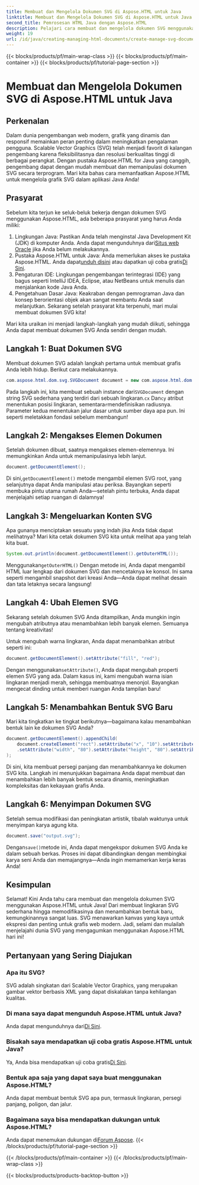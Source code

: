 ```yaml
---
title: Membuat dan Mengelola Dokumen SVG di Aspose.HTML untuk Java
linktitle: Membuat dan Mengelola Dokumen SVG di Aspose.HTML untuk Java
second_title: Pemrosesan HTML Java dengan Aspose.HTML
description: Pelajari cara membuat dan mengelola dokumen SVG menggunakan Aspose.HTML untuk Java! Panduan komprehensif ini mencakup semuanya, mulai dari pembuatan dasar hingga manipulasi tingkat lanjut.
weight: 19
url: /id/java/creating-managing-html-documents/create-manage-svg-documents/
---
```


{{< blocks/products/pf/main-wrap-class >}}
{{< blocks/products/pf/main-container >}}
{{< blocks/products/pf/tutorial-page-section >}}

# Membuat dan Mengelola Dokumen SVG di Aspose.HTML untuk Java

## Perkenalan
Dalam dunia pengembangan web modern, grafik yang dinamis dan responsif memainkan peran penting dalam meningkatkan pengalaman pengguna. Scalable Vector Graphics (SVG) telah menjadi favorit di kalangan pengembang karena fleksibilitasnya dan resolusi berkualitas tinggi di berbagai perangkat. Dengan pustaka Aspose.HTML for Java yang canggih, pengembang dapat dengan mudah membuat dan memanipulasi dokumen SVG secara terprogram. Mari kita bahas cara memanfaatkan Aspose.HTML untuk mengelola grafik SVG dalam aplikasi Java Anda!
## Prasyarat
Sebelum kita terjun ke seluk-beluk bekerja dengan dokumen SVG menggunakan Aspose.HTML, ada beberapa prasyarat yang harus Anda miliki:
1.  Lingkungan Java: Pastikan Anda telah menginstal Java Development Kit (JDK) di komputer Anda. Anda dapat mengunduhnya dari[Situs web Oracle](https://www.oracle.com/java/technologies/javase-jdk11-downloads.html) jika Anda belum melakukannya.
2.  Pustaka Aspose.HTML untuk Java: Anda memerlukan akses ke pustaka Aspose.HTML. Anda dapat[unduh disini](https://releases.aspose.com/html/java/) atau dapatkan uji coba gratis[Di Sini](https://releases.aspose.com/).
3. Pengaturan IDE: Lingkungan pengembangan terintegrasi (IDE) yang bagus seperti IntelliJ IDEA, Eclipse, atau NetBeans untuk menulis dan menjalankan kode Java Anda.
4. Pengetahuan Dasar Java: Keakraban dengan pemrograman Java dan konsep berorientasi objek akan sangat membantu Anda saat melanjutkan.
Sekarang setelah prasyarat kita terpenuhi, mari mulai membuat dokumen SVG kita!

Mari kita uraikan ini menjadi langkah-langkah yang mudah diikuti, sehingga Anda dapat membuat dokumen SVG Anda sendiri dengan mudah.
## Langkah 1: Buat Dokumen SVG
Membuat dokumen SVG adalah langkah pertama untuk membuat grafis Anda lebih hidup. Berikut cara melakukannya.

```java
com.aspose.html.dom.svg.SVGDocument document = new com.aspose.html.dom.svg.SVGDocument("<svg xmlns='http://www.w3.org/2000/svg'><circle cx='50' cy='50' r='40'/></svg>", ".");
```

 Pada langkah ini, kita membuat sebuah instance dari`SVGDocument` dengan string SVG sederhana yang terdiri dari sebuah lingkaran.`cx` Dan`cy` atribut menentukan posisi lingkaran, sementara`r`mendefinisikan radiusnya. Parameter kedua menentukan jalur dasar untuk sumber daya apa pun. Ini seperti meletakkan fondasi sebelum membangun!
## Langkah 2: Mengakses Elemen Dokumen
Setelah dokumen dibuat, saatnya mengakses elemen-elemennya. Ini memungkinkan Anda untuk memanipulasinya lebih lanjut.

```java
document.getDocumentElement();
```

 Di sini,`getDocumentElement()` metode mengambil elemen SVG root, yang selanjutnya dapat Anda manipulasi atau periksa. Bayangkan seperti membuka pintu utama rumah Anda—setelah pintu terbuka, Anda dapat menjelajahi setiap ruangan di dalamnya!
## Langkah 3: Mengeluarkan Konten SVG
Apa gunanya menciptakan sesuatu yang indah jika Anda tidak dapat melihatnya? Mari kita cetak dokumen SVG kita untuk melihat apa yang telah kita buat.

```java
System.out.println(document.getDocumentElement().getOuterHTML());
```

 Menggunakan`getOuterHTML()` Dengan metode ini, Anda dapat mengambil HTML luar lengkap dari dokumen SVG dan mencetaknya ke konsol. Ini sama seperti mengambil snapshot dari kreasi Anda—Anda dapat melihat desain dan tata letaknya secara langsung!
## Langkah 4: Ubah Elemen SVG
Sekarang setelah dokumen SVG Anda ditampilkan, Anda mungkin ingin mengubah atributnya atau menambahkan lebih banyak elemen. Semuanya tentang kreativitas!

Untuk mengubah warna lingkaran, Anda dapat menambahkan atribut seperti ini:
```java
document.getDocumentElement().setAttribute("fill", "red");
```

 Dengan menggunakan`setAttribute()`, Anda dapat mengubah properti elemen SVG yang ada. Dalam kasus ini, kami mengubah warna isian lingkaran menjadi merah, sehingga membuatnya menonjol. Bayangkan mengecat dinding untuk memberi ruangan Anda tampilan baru!
## Langkah 5: Menambahkan Bentuk SVG Baru
Mari kita tingkatkan ke tingkat berikutnya—bagaimana kalau menambahkan bentuk lain ke dokumen SVG Anda? 

```java
document.getDocumentElement().appendChild(
    document.createElement("rect").setAttribute("x", "10").setAttribute("y", "10")
    .setAttribute("width", "80").setAttribute("height", "80").setAttribute("fill", "blue")
);
```

Di sini, kita membuat persegi panjang dan menambahkannya ke dokumen SVG kita. Langkah ini menunjukkan bagaimana Anda dapat membuat dan menambahkan lebih banyak bentuk secara dinamis, meningkatkan kompleksitas dan kekayaan grafis Anda.
## Langkah 6: Menyimpan Dokumen SVG
Setelah semua modifikasi dan peningkatan artistik, tibalah waktunya untuk menyimpan karya agung kita.

```java
document.save("output.svg");
```

 Dengan`save()`metode ini, Anda dapat mengekspor dokumen SVG Anda ke dalam sebuah berkas. Proses ini dapat dibandingkan dengan membingkai karya seni Anda dan memajangnya—Anda ingin memamerkan kerja keras Anda!
## Kesimpulan
Selamat! Kini Anda tahu cara membuat dan mengelola dokumen SVG menggunakan Aspose.HTML untuk Java! Dari membuat lingkaran SVG sederhana hingga memodifikasinya dan menambahkan bentuk baru, kemungkinannya sangat luas. SVG menawarkan kanvas yang kaya untuk ekspresi dan penting untuk grafis web modern. Jadi, selami dan mulailah menjelajahi dunia SVG yang mengagumkan menggunakan Aspose.HTML hari ini!
## Pertanyaan yang Sering Diajukan
### Apa itu SVG?
SVG adalah singkatan dari Scalable Vector Graphics, yang merupakan gambar vektor berbasis XML yang dapat diskalakan tanpa kehilangan kualitas.
### Di mana saya dapat mengunduh Aspose.HTML untuk Java?
 Anda dapat mengunduhnya dari[Di Sini](https://releases.aspose.com/html/java/).
### Bisakah saya mendapatkan uji coba gratis Aspose.HTML untuk Java?
 Ya, Anda bisa mendapatkan uji coba gratis[Di Sini](https://releases.aspose.com/).
### Bentuk apa saja yang dapat saya buat menggunakan Aspose.HTML?
Anda dapat membuat bentuk SVG apa pun, termasuk lingkaran, persegi panjang, poligon, dan jalur.
### Bagaimana saya bisa mendapatkan dukungan untuk Aspose.HTML?
Anda dapat menemukan dukungan di[Forum Aspose](https://forum.aspose.com/c/html/29).
{{< /blocks/products/pf/tutorial-page-section >}}

{{< /blocks/products/pf/main-container >}}
{{< /blocks/products/pf/main-wrap-class >}}

{{< blocks/products/products-backtop-button >}}
